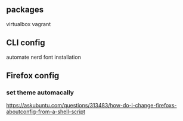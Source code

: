 ## packages

virtualbox
vagrant

## CLI config

automate nerd font installation

## Firefox config

### set theme automacally

https://askubuntu.com/questions/313483/how-do-i-change-firefoxs-aboutconfig-from-a-shell-script


